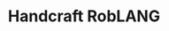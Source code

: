 ---
layout: page
title: Handcraft RobLANG
permalink: /SLE2021/Handcraft-RobLANG
redirect: https://github.com/gwendal-jouneaux/SEALS-SLE-2021/tree/main/Handcraft.languages/RobLANG
---